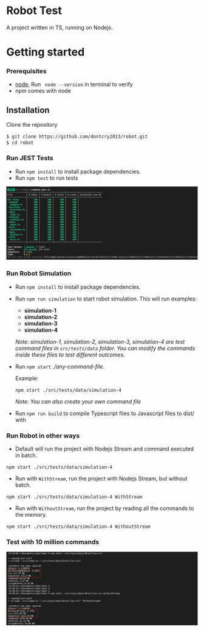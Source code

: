 # Robot Test
A project written in TS, running on Nodejs.
# Getting started
### Prerequisites

- [node](https://nodejs.org/en/), Run ` node --version` in terminal to verify
- npm comes with node
 

## Installation

Clone the repository
```shell
$ git clone https://github.com/dontcry2013/robot.git
$ cd robot
```


### Run JEST Tests

- Run `npm install` to install package dependencies.
- Run `npm test` to run tests

![Test Result](./jest-coverage.png "10 million lines")

### Run Robot Simulation
- Run `npm install` to install package dependencies.
- Run `npm run simulation` to start robot simulation. This will run examples:
  - **simulation-1**
  - **simulation-2**
  - **simulation-3**
  - **simulation-4**

  *Note: simulation-1, simulation-2, simulation-3, simulation-4 are test command files in `src/tests/data` folder. You can modify the commands inside these files to test different outcomes.*

- Run `npm start` *./any-command-file*.
  
  Example:
  ```
  npm start ./src/tests/data/simulation-4
  ```

  *Note: You can also create your own command file*

- Run `npm run build` to compile Typescript files to Javascript files to dist/ with 

### Run Robot in other ways
- Default will run the project with Nodejs Stream and command executed in batch.
```
npm start ./src/tests/data/simulation-4
```
- Run with `WithStream`, run the project with Nodejs Stream, but without batch.
```
npm start ./src/tests/data/simulation-4 WithStream
```
- Run with `WithoutStream`, run the project by reading all the commands to the memory.

```
npm start ./src/tests/data/simulation-4 WithoutStream
```

### Test with 10 million commands

![Test Result](./img.png "10 million lines")

